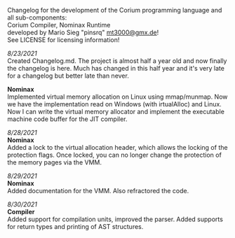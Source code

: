 Changelog for the development of the Corium programming language
and all sub-components:<br>
Corium Compiler, Nominax Runtime<br>
developed by Mario Sieg "pinsrq" mt3000@gmx.de!<br>
See LICENSE for licensing information!

*8/23/2021*<br>
Created Changelog.md. The project is almost half a year old and
now finally the changelog is here. Much has changed in this half year and it's very late
for a changelog but better late than never.

**Nominax**<br>
Implemented virtual memory allocation on Linux using mmap/munmap.
Now we have the implementation read on Windows (with irtualAlloc) and Linux.
Now I can write the virtual memory allocator and implement the executable
machine code buffer for the JIT compiler.

*8/28/2021*<br>
**Nominax**<br>
Added a lock to the virtual allocation header,
which allows the locking of the protection flags. 
Once locked, you can no longer change the protection of the memory pages
via the VMM.

*8/29/2021*<br>
**Nominax**<br>
Added documentation for the VMM.
Also refractored the code.

*8/30/2021*<br>
**Compiler**<br>
Added support for compilation units, improved the parser.
Added supports for return types and printing of AST structures.
